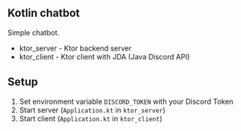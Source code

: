 ## Kotlin chatbot
Simple chatbot.
* ktor_server - Ktor backend server
* ktor_client - Ktor client with JDA (Java Discord API)

## Setup
1. Set environment variable `DISCORD_TOKEN` with your Discord Token
2. Start server (`Application.kt` in `ktor_server`)
3. Start client (`Application.kt` in `ktor_client`)
